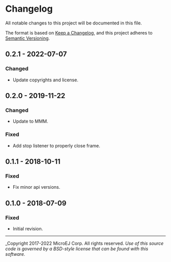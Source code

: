 # Changelog

All notable changes to this project will be documented in this file.

The format is based on [Keep a Changelog](https://keepachangelog.com/en/1.0.0/),
and this project adheres to [Semantic Versioning](https://semver.org/spec/v2.0.0.html).

## 0.2.1 - 2022-07-07

### Changed

   - Update copyrights and license.

## 0.2.0 - 2019-11-22

### Changed

   - Update to MMM.

### Fixed
   
   - Add stop listener to properly close frame.

## 0.1.1 - 2018-10-11

### Fixed

   - Fix minor api versions.

## 0.1.0 - 2018-07-09

### Fixed

  - Initial revision.

---
_Copyright 2017-2022 MicroEJ Corp. All rights reserved. 
_Use of this source code is governed by a BSD-style license that can be found with this software._  